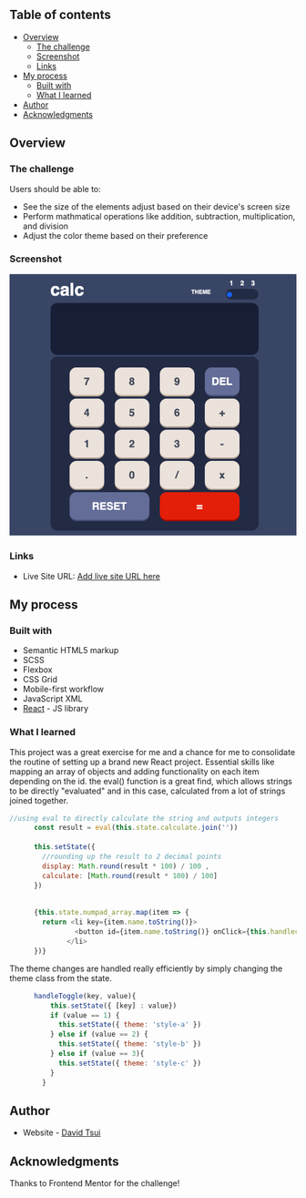 ## Table of contents

- [Overview](#overview)
  - [The challenge](#the-challenge)
  - [Screenshot](#screenshot)
  - [Links](#links)
- [My process](#my-process)
  - [Built with](#built-with)
  - [What I learned](#what-i-learned)
- [Author](#author)
- [Acknowledgments](#acknowledgments)


## Overview

### The challenge

Users should be able to:

- See the size of the elements adjust based on their device's screen size
- Perform mathmatical operations like addition, subtraction, multiplication, and division
- Adjust the color theme based on their preference


### Screenshot

![](./images/calcproject.png) 

### Links

- Live Site URL: [Add live site URL here](https://your-live-site-url.com)

## My process

### Built with

- Semantic HTML5 markup
- SCSS
- Flexbox
- CSS Grid
- Mobile-first workflow
- JavaScript XML
- [React](https://reactjs.org/) - JS library


### What I learned


This project was a great exercise for me and a chance for me to consolidate the routine of setting up a brand new React project. Essential skills like mapping an array of objects and adding functionality on each item depending on the id. the eval() function is a great find, which allows strings to be directly "evaluated" and in this case, calculated from a lot of strings joined together.



```js
//using eval to directly calculate the string and outputs integers
      const result = eval(this.state.calculate.join(''))
      
      this.setState({
        //rounding up the result to 2 decimal points
        display: Math.round(result * 100) / 100 ,
        calculate: [Math.round(result * 100) / 100]
      })
```
```js

      {this.state.numpad_array.map(item => {
        return <li key={item.name.toString()}>
                <button id={item.name.toString()} onClick={this.handlechange}>{item.value}</button>
              </li>
      })}
```
The theme changes are handled really efficiently by simply changing the theme class from the state.
```js
      handleToggle(key, value){
          this.setState({ [key] : value})
          if (value == 1) {
            this.setState({ theme: 'style-a' })
          } else if (value == 2) {
            this.setState({ theme: 'style-b' })
          } else if (value == 3){
            this.setState({ theme: 'style-c' })
          }
        }
```


## Author

- Website - [David Tsui](https://davidtsui.co.uk)


## Acknowledgments

Thanks to Frontend Mentor for the challenge!
